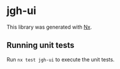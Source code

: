 # jgh-ui

This library was generated with [Nx](https://nx.dev).

## Running unit tests

Run `nx test jgh-ui` to execute the unit tests.
